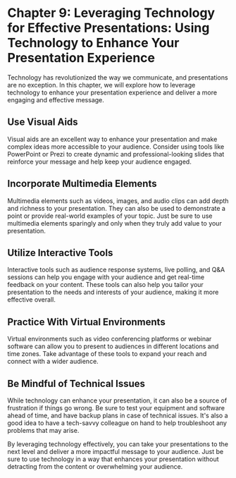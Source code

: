 Chapter 9: Leveraging Technology for Effective Presentations: Using Technology to Enhance Your Presentation Experience
======================================================================================================================

Technology has revolutionized the way we communicate, and presentations are no exception. In this chapter, we will explore how to leverage technology to enhance your presentation experience and deliver a more engaging and effective message.

Use Visual Aids
---------------

Visual aids are an excellent way to enhance your presentation and make complex ideas more accessible to your audience. Consider using tools like PowerPoint or Prezi to create dynamic and professional-looking slides that reinforce your message and help keep your audience engaged.

Incorporate Multimedia Elements
-------------------------------

Multimedia elements such as videos, images, and audio clips can add depth and richness to your presentation. They can also be used to demonstrate a point or provide real-world examples of your topic. Just be sure to use multimedia elements sparingly and only when they truly add value to your presentation.

Utilize Interactive Tools
-------------------------

Interactive tools such as audience response systems, live polling, and Q\&A sessions can help you engage with your audience and get real-time feedback on your content. These tools can also help you tailor your presentation to the needs and interests of your audience, making it more effective overall.

Practice With Virtual Environments
----------------------------------

Virtual environments such as video conferencing platforms or webinar software can allow you to present to audiences in different locations and time zones. Take advantage of these tools to expand your reach and connect with a wider audience.

Be Mindful of Technical Issues
------------------------------

While technology can enhance your presentation, it can also be a source of frustration if things go wrong. Be sure to test your equipment and software ahead of time, and have backup plans in case of technical issues. It's also a good idea to have a tech-savvy colleague on hand to help troubleshoot any problems that may arise.

By leveraging technology effectively, you can take your presentations to the next level and deliver a more impactful message to your audience. Just be sure to use technology in a way that enhances your presentation without detracting from the content or overwhelming your audience.

